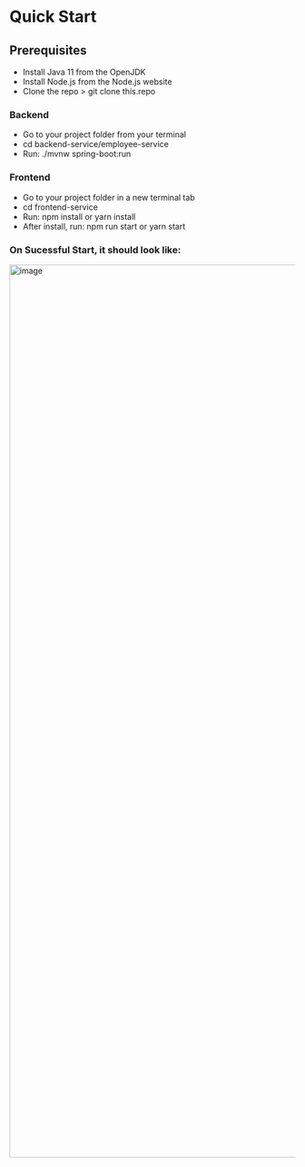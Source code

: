 # Quick Start

## Prerequisites
- Install Java 11 from the OpenJDK
- Install Node.js from the Node.js website
- Clone the repo > git clone this.repo

### Backend
- Go to your project folder from your terminal
- cd backend-service/employee-service
- Run: ./mvnw spring-boot:run

### Frontend
- Go to your project folder in a new terminal tab
- cd frontend-service
- Run: npm install or yarn install
- After install, run: npm run start or yarn start

### On Sucessful Start, it should look like: 
<img width="1573" alt="image" src="https://user-images.githubusercontent.com/54341970/171690299-c338fc50-d4bf-4cf9-a666-60e17e4607a2.png">
